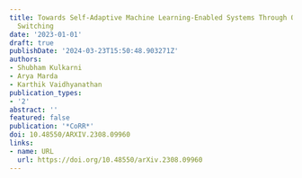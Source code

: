 ```yaml
---
title: Towards Self-Adaptive Machine Learning-Enabled Systems Through QoS-Aware Model
  Switching
date: '2023-01-01'
draft: true
publishDate: '2024-03-23T15:50:48.903271Z'
authors:
- Shubham Kulkarni
- Arya Marda
- Karthik Vaidhyanathan
publication_types:
- '2'
abstract: ''
featured: false
publication: '*CoRR*'
doi: 10.48550/ARXIV.2308.09960
links:
- name: URL
  url: https://doi.org/10.48550/arXiv.2308.09960
---
```


